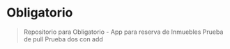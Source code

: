 # Obligatorio
> Repositorio para Obligatorio - App para reserva de Inmuebles
> Prueba de pull
> Prueba dos con add


